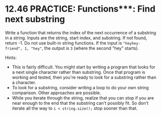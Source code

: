 # 12.46 PRACTICE: Functions***: Find next substring
Write a function that returns the index of the next occurrence of a substring in a string. Inputs are the string, start index, and substring. If not found, return -1. Do not use built-in string functions. If the input is `"heyhey-friend", 1, "hey"`, the output is `3` (where the second "hey" starts).

Hints:
* This is fairly difficult. You might start by writing a program that looks for a next single character rather than substring. Once that program is working and tested, then you're ready to look for a substring rather than a character.
* To look for a substring, consider writing a loop to do your own string comparison. Other approaches are possible.
* While you iterate through the string, realize that you can stop if you are near enough to the end that the substring can't possibly fit. So don't iterate all the way to `i < string.size();` stop sooner than that.
